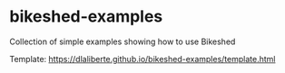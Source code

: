 # bikeshed-examples
Collection of simple examples showing how to use Bikeshed

Template: https://dlaliberte.github.io/bikeshed-examples/template.html
